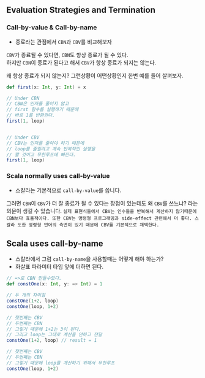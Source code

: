 ## Evaluation Strategies and Termination

### Call-by-value & Call-by-name
- 종료라는 관점에서 `CBN`과 `CBV`를 비교해보자

`CBV`가 종료될 수 있다면, `CBN`도 항상 종료가 될 수 있다.  
하지만 `CBN`이 종료가 된다고 해서 `CBV`가 항상 종료가 되지는 않는다.

왜 항상 종료가 되지 않는지? 그런상황이 어떤상황인지 한번 예를 들어 살펴보자.

```scala
def first(x: Int, y: Int) = x

// Under CBN
// CBN은 인자를 줄이지 않고
// first 함수를 실행하기 때문에
// 바로 1를 반환한다.
first(1, loop)


// Under CBV
// CBV는 인자를 줄여야 하기 때문에
// loop를 줄일려고 계속 반복적인 실행을
// 할 것이고 무한루프에 빠진다.
first(1, loop)
```

### Scala normally uses call-by-value
- 스칼라는 기본적으로 `call-by-value`를 씁니다.

그러면 `CBN`이 `CBV`가 더 잘 종료가 될 수 있다는 장점이 있는데도 왜 `CBV`를 쓰느냐? 라는 의문이 생길 수 있습니다. `실제 표현식들에서 CBV는 인수들을 반복해서 계산하지 않기때문에 CBN보다 효율적이다. 또한 CBV는 명령형 프로그래밍과 side-effect 관련해서 더 좋다. 스칼라 또한 명령형 언어의 측면이 있기 때문에 CBV를 기본적으로 채택한다.`

## Scala uses call-by-name
- 스칼라에서 그럼 `call-by-name`을 사용할때는 어떻게 해야 하는가?
- 화살표 파라미터 타입 앞에 더하면 된다.

```scala
// =>로 CBN 만들수있다.
def constOne(x: Int, y: => Int) = 1

// 두 개의 차이점
constOne(1+2, loop)
constOne(loop, 1+2)
```

```scala
// 첫번째는 CBV
// 두번째는 CBN
// 그렇기 때문에 1+2는 3이 된다.
// 그리고 loop는 그대로 계산을 안하고 전달
constOne(1+2, loop) // result = 1

// 첫번째는 CBV
// 두번째는 CBN
// 그렇기 때문에 loop를 계산하기 위해서 무한루프
constOne(loop, 1+2)
```
